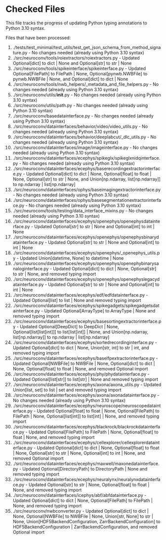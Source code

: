 # Checked Files

This file tracks the progress of updating Python typing annotations to Python 3.10 syntax.

Files that have been processed:

1. ./tests/test_minimal/test_utils/test_get_json_schema_from_method_signature.py - No changes needed (already using Python 3.10 syntax)
2. ./src/neuroconv/tools/roiextractors/roiextractors.py - Updated Optional[dict] to dict | None and Optional[str] to str | None
3. ./src/neuroconv/tools/spikeinterface/spikeinterface.py - Updated Optional[FilePath] to FilePath | None, Optional[pynwb.NWBFile] to pynwb.NWBFile | None, and Optional[dict] to dict | None
4. ./src/neuroconv/tools/nwb_helpers/_metadata_and_file_helpers.py - No changes needed (already using Python 3.10 syntax)
5. ./src/neuroconv/utils/__init__.py - No changes needed (already using Python 3.10 syntax)
6. ./src/neuroconv/utils/path.py - No changes needed (already using Python 3.10 syntax)
7. ./src/neuroconv/basedatainterface.py - No changes needed (already using Python 3.10 syntax)
8. ./src/neuroconv/datainterfaces/behavior/video/video_utils.py - No changes needed (already using Python 3.10 syntax)
9. ./src/neuroconv/datainterfaces/behavior/deeplabcut/_dlc_utils.py - No changes needed (already using Python 3.10 syntax)
10. ./src/neuroconv/datainterfaces/image/imageinterface.py - No changes needed (already using Python 3.10 syntax)
11. ./src/neuroconv/datainterfaces/ecephys/spikeglx/spikeglxnidqinterface.py - No changes needed (already using Python 3.10 syntax)
12. ./src/neuroconv/datainterfaces/ecephys/baserecordingextractorinterface.py - Updated Optional[dict] to dict | None, Optional[float] to float | None, Optional[str] to str | None, and Union[np.ndarray, list[np.ndarray]] to np.ndarray | list[np.ndarray]
13. ./src/neuroconv/datainterfaces/ophys/baseimagingextractorinterface.py - No changes needed (already using Python 3.10 syntax)
14. ./src/neuroconv/datainterfaces/ophys/basesegmentationextractorinterface.py - No changes needed (already using Python 3.10 syntax)
15. ./src/neuroconv/tools/testing/data_interface_mixins.py - No changes needed (already using Python 3.10 syntax)
16. ./src/neuroconv/datainterfaces/ecephys/openephys/openephysdatainterface.py - Updated Optional[str] to str | None and Optional[int] to int | None
17. ./src/neuroconv/datainterfaces/ecephys/openephys/openephysbinarydatainterface.py - Updated Optional[str] to str | None and Optional[int] to int | None
18. ./src/neuroconv/datainterfaces/ecephys/openephys/_openephys_utils.py - Updated Union[datetime, None] to datetime | None
19. ./src/neuroconv/datainterfaces/ecephys/openephys/openephybinarysanaloginterface.py - Updated Optional[dict] to dict | None, Optional[str] to str | None, and removed typing import
20. ./src/neuroconv/datainterfaces/ecephys/openephys/openephyslegacydatainterface.py - Updated Optional[str] to str | None and Optional[int] to int | None
21. ./src/neuroconv/datainterfaces/ecephys/edf/edfdatainterface.py - Updated Optional[list] to list | None and removed typing import
22. ./src/neuroconv/datainterfaces/ecephys/spikegadgets/spikegadgetsdatainterface.py - Updated Optional[ArrayType] to ArrayType | None and removed typing import
23. ./src/neuroconv/datainterfaces/ecephys/basesortingextractorinterface.py - Updated Optional[DeepDict] to DeepDict | None, Optional[list[list[int]]] to list[list[int]] | None, and Union[np.ndarray, list[np.ndarray]] to np.ndarray | list[np.ndarray]
24. ./src/neuroconv/datainterfaces/ecephys/sortedrecordinginterface.py - Updated Optional[dict] to dict | None, Union[str, int] to str | int, and removed typing import
25. ./src/neuroconv/datainterfaces/ecephys/baselfpextractorinterface.py - Updated Optional[NWBFile] to NWBFile | None, Optional[dict] to dict | None, Optional[float] to float | None, and removed Optional import
26. ./src/neuroconv/datainterfaces/ecephys/phy/phydatainterface.py - Updated Optional[list[str]] to list[str] | None and removed typing import
27. ./src/neuroconv/datainterfaces/ecephys/axona/axona_utils.py - Updated Union[list, set] to list | set and removed typing import
28. ./src/neuroconv/datainterfaces/ecephys/axona/axonadatainterface.py - No changes needed (already using Python 3.10 syntax)
29. ./src/neuroconv/datainterfaces/ecephys/neuroscope/neuroscopedatainterface.py - Updated Optional[float] to float | None, Optional[FilePath] to FilePath | None, Optional[list[int]] to list[int] | None, and removed typing import
30. ./src/neuroconv/datainterfaces/ecephys/blackrock/blackrockdatainterface.py - Updated Optional[FilePath] to FilePath | None, Optional[float] to float | None, and removed typing import
31. ./src/neuroconv/datainterfaces/ecephys/cellexplorer/cellexplorerdatainterface.py - Updated Optional[dict] to dict | None, Optional[float] to float | None, Optional[str] to str | None, Optional[int] to int | None, and removed Optional import
32. ./src/neuroconv/datainterfaces/ecephys/maxwell/maxonedatainterface.py - Updated Optional[DirectoryPath] to DirectoryPath | None and removed typing import
33. ./src/neuroconv/datainterfaces/ecephys/neuralynx/neuralynxdatainterface.py - Updated Optional[str] to str | None, Optional[float] to float | None, and removed typing import
34. ./src/neuroconv/datainterfaces/icephys/abf/abfdatainterface.py - Updated Optional[dict] to dict | None, Optional[FilePath] to FilePath | None, and removed typing import
35. ./src/neuroconv/nwbconverter.py - Updated Optional[dict] to dict | None, Optional[NWBFile] to NWBFile | None, Union[str, None] to str | None, Union[HDF5BackendConfiguration, ZarrBackendConfiguration] to HDF5BackendConfiguration | ZarrBackendConfiguration, and removed Optional import
